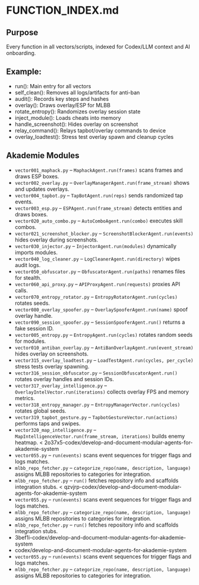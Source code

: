 # FUNCTION_INDEX.md

## Purpose
Every function in all vectors/scripts, indexed for Codex/LLM context and AI onboarding.

## Example:
- run(): Main entry for all vectors
- self_clean(): Removes all logs/artifacts for anti-ban
- audit(): Records key steps and hashes
- overlay(): Draws overlay/ESP for MLBB
- rotate_entropy(): Randomizes overlay session state
- inject_module(): Loads cheats into memory
- handle_screenshot(): Hides overlay on screenshot
- relay_command(): Relays tapbot/overlay commands to device
- overlay_loadtest(): Stress test overlay spawn and cleanup cycles

## Akademie Modules
- `vector001_maphack.py` – `MaphackAgent.run(frames)` scans frames and draws ESP boxes.
- `vector002_overlay.py` – `OverlayManagerAgent.run(frame_stream)` shows and updates overlays.
- `vector004_tapbot.py` – `TapBotAgent.run(reps)` sends randomized tap events.
- `vector003_esp.py` – `ESPAgent.run(frame_stream)` detects entities and draws boxes.
- `vector020_auto_combo.py` – `AutoComboAgent.run(combo)` executes skill combos.
- `vector021_screenshot_blocker.py` – `ScreenshotBlockerAgent.run(events)` hides overlay during screenshots.
- `vector030_injector.py` – `InjectorAgent.run(modules)` dynamically imports modules.
- `vector040_log_cleaner.py` – `LogCleanerAgent.run(directory)` wipes audit logs.
- `vector050_obfuscator.py` – `ObfuscatorAgent.run(paths)` renames files for stealth.
- `vector060_api_proxy.py` – `APIProxyAgent.run(requests)` proxies API calls.
- `vector070_entropy_rotator.py` – `EntropyRotatorAgent.run(cycles)` rotates seeds.
- `vector080_overlay_spoofer.py` – `OverlaySpooferAgent.run(name)` spoof overlay handle.
- `vector090_session_spoofer.py` – `SessionSpooferAgent.run()` returns a fake session ID.
- `vector005_entropy.py` – `EntropyAgent.run(cycles)` rotates random seeds for modules.
- `vector010_antiban_overlay.py` – `AntiBanOverlayAgent.run(event_stream)` hides overlay on screenshots.
- `vector315_overlay_loadtest.py` – `LoadTestAgent.run(cycles, per_cycle)` stress tests overlay spawning.
- `vector316_session_obfuscator.py` – `SessionObfuscatorAgent.run()` rotates overlay handles and session IDs.
- `vector317_overlay_intelligence.py` – `OverlayIntelVector.run(iterations)` collects overlay FPS and memory metrics.
- `vector318_entropy_manager.py` – `EntropyManagerVector.run(cycles)` rotates global seeds.
- `vector319_tapbot_gesture.py` – `TapbotGestureVector.run(actions)` performs taps and swipes.
- `vector320_map_intelligence.py` – `MapIntelligenceVector.run(frame_stream, iterations)` builds enemy heatmap.
< 2o37x5-codex/develop-and-document-modular-agents-for-akademie-system
- `vector055.py` – `run(events)` scans event sequences for trigger flags and logs matches.
- `mlbb_repo_fetcher.py` – `categorize_repo(name, description, language)` assigns MLBB repositories to categories for integration.
- `mlbb_repo_fetcher.py` – `run()` fetches repository info and scaffolds integration stubs.
<  qzvjrp-codex/develop-and-document-modular-agents-for-akademie-system
- `vector055.py` – `run(events)` scans event sequences for trigger flags and logs matches.
- `mlbb_repo_fetcher.py` – `categorize_repo(name, description, language)` assigns MLBB repositories to categories for integration.
- `mlbb_repo_fetcher.py` – `run()` fetches repository info and scaffolds integration stubs.
-  3bef1i-codex/develop-and-document-modular-agents-for-akademie-system
-  codex/develop-and-document-modular-agents-for-akademie-system
- `vector055.py` – `run(events)` scans event sequences for trigger flags and logs matches.
- `mlbb_repo_fetcher.py` – `categorize_repo(name, description, language)` assigns MLBB repositories to categories for integration.
